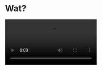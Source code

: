 # Wat?
<video src="https://destroyallsoftware-talks.s3.amazonaws.com/wat.mp4?X-Amz-Algorithm=AWS4-HMAC-SHA256&X-Amz-Credential=AKIAIKRVCECXBC4ZGHIQ%2F20230705%2Fus-east-1%2Fs3%2Faws4_request&X-Amz-Date=20230705T080931Z&X-Amz-Expires=14400&X-Amz-SignedHeaders=host&X-Amz-Signature=5657dfe9d3f6380c26b5450f20201db289c9f3323fd67e5f66d2468565b2ec26" controls />

```
(undefined < 1) => true
```
